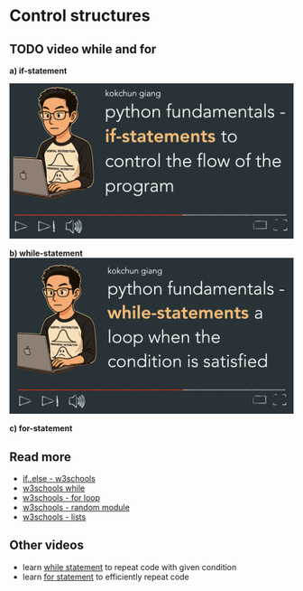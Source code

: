 # Control structures

## TODO video while and for

**a) if-statement**

<a href="https://www.youtube.com/watch?v=9Ez_sb4wyxc&list=PLpHkXU1Ab_H9zqVwsPYQuKX8ae3WEj8FU" target="_blank">
  <img src="https://github.com/kokchun/assets/blob/main/python_videos/if_statements.png?raw=true" alt="python setup part 1" width="600">
</a>

**b) while-statement**
<a href="https://youtu.be/Bjr7FaZj52w" target="_blank">
  <img src="https://github.com/kokchun/assets/blob/main/python_videos/while_statement.png?raw=true" alt="python setup part 1" width="600">
</a>

**c) for-statement**
<!-- <a href="" target="_blank">
  <img src="https://github.com/kokchun/assets/blob/main/python_videos/for_statement.png?raw=true" alt="python setup part 1" width="600">
</a> -->




## Read more

- [if..else - w3schools](https://www.w3schools.com/python/python_conditions.asp)
- [w3schools while](https://www.w3schools.com/python/python_while_loops.asp)
- [w3schools - for loop](https://www.w3schools.com/python/python_for_loops.asp)
- [w3schools - random module](https://www.w3schools.com/python/module_random.asp)
- [w3schools - lists](https://www.w3schools.com/python/python_lists.asp)


## Other videos

- learn [while statement][while_video] to repeat code with given condition
- learn [for statement][for_video] to efficiently repeat code

[for_video]: https://www.youtube.com/watch?v=OnDr4J2UXSA
[while_video]: https://www.youtube.com/watch?v=6TEGxJXLAWQ